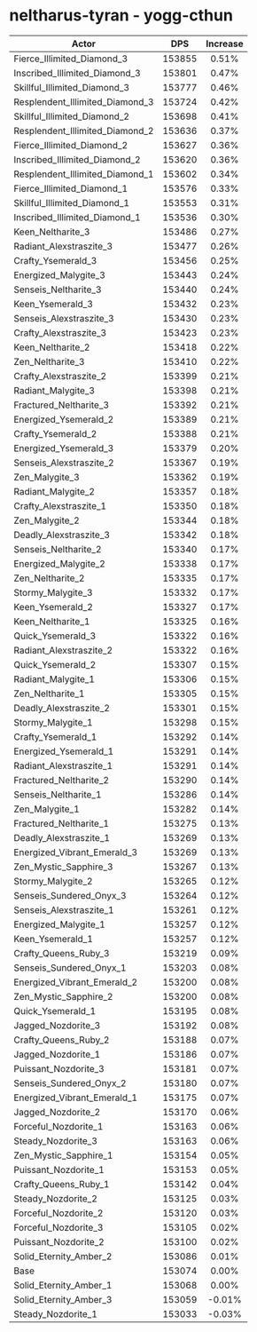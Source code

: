 # neltharus-tyran - yogg-cthun
| Actor | DPS | Increase |
|---|:---:|:---:|
|Fierce_Illimited_Diamond_3|153855|0.51%|
|Inscribed_Illimited_Diamond_3|153801|0.47%|
|Skillful_Illimited_Diamond_3|153777|0.46%|
|Resplendent_Illimited_Diamond_3|153724|0.42%|
|Skillful_Illimited_Diamond_2|153698|0.41%|
|Resplendent_Illimited_Diamond_2|153636|0.37%|
|Fierce_Illimited_Diamond_2|153627|0.36%|
|Inscribed_Illimited_Diamond_2|153620|0.36%|
|Resplendent_Illimited_Diamond_1|153602|0.34%|
|Fierce_Illimited_Diamond_1|153576|0.33%|
|Skillful_Illimited_Diamond_1|153553|0.31%|
|Inscribed_Illimited_Diamond_1|153536|0.30%|
|Keen_Neltharite_3|153486|0.27%|
|Radiant_Alexstraszite_3|153477|0.26%|
|Crafty_Ysemerald_3|153456|0.25%|
|Energized_Malygite_3|153443|0.24%|
|Senseis_Neltharite_3|153440|0.24%|
|Keen_Ysemerald_3|153432|0.23%|
|Senseis_Alexstraszite_3|153430|0.23%|
|Crafty_Alexstraszite_3|153423|0.23%|
|Keen_Neltharite_2|153418|0.22%|
|Zen_Neltharite_3|153410|0.22%|
|Crafty_Alexstraszite_2|153399|0.21%|
|Radiant_Malygite_3|153398|0.21%|
|Fractured_Neltharite_3|153392|0.21%|
|Energized_Ysemerald_2|153389|0.21%|
|Crafty_Ysemerald_2|153388|0.21%|
|Energized_Ysemerald_3|153379|0.20%|
|Senseis_Alexstraszite_2|153367|0.19%|
|Zen_Malygite_3|153362|0.19%|
|Radiant_Malygite_2|153357|0.18%|
|Crafty_Alexstraszite_1|153350|0.18%|
|Zen_Malygite_2|153344|0.18%|
|Deadly_Alexstraszite_3|153342|0.18%|
|Senseis_Neltharite_2|153340|0.17%|
|Energized_Malygite_2|153338|0.17%|
|Zen_Neltharite_2|153335|0.17%|
|Stormy_Malygite_3|153332|0.17%|
|Keen_Ysemerald_2|153327|0.17%|
|Keen_Neltharite_1|153325|0.16%|
|Quick_Ysemerald_3|153322|0.16%|
|Radiant_Alexstraszite_2|153322|0.16%|
|Quick_Ysemerald_2|153307|0.15%|
|Radiant_Malygite_1|153306|0.15%|
|Zen_Neltharite_1|153305|0.15%|
|Deadly_Alexstraszite_2|153301|0.15%|
|Stormy_Malygite_1|153298|0.15%|
|Crafty_Ysemerald_1|153292|0.14%|
|Energized_Ysemerald_1|153291|0.14%|
|Radiant_Alexstraszite_1|153291|0.14%|
|Fractured_Neltharite_2|153290|0.14%|
|Senseis_Neltharite_1|153286|0.14%|
|Zen_Malygite_1|153282|0.14%|
|Fractured_Neltharite_1|153275|0.13%|
|Deadly_Alexstraszite_1|153269|0.13%|
|Energized_Vibrant_Emerald_3|153269|0.13%|
|Zen_Mystic_Sapphire_3|153267|0.13%|
|Stormy_Malygite_2|153265|0.12%|
|Senseis_Sundered_Onyx_3|153264|0.12%|
|Senseis_Alexstraszite_1|153261|0.12%|
|Energized_Malygite_1|153257|0.12%|
|Keen_Ysemerald_1|153257|0.12%|
|Crafty_Queens_Ruby_3|153219|0.09%|
|Senseis_Sundered_Onyx_1|153203|0.08%|
|Energized_Vibrant_Emerald_2|153200|0.08%|
|Zen_Mystic_Sapphire_2|153200|0.08%|
|Quick_Ysemerald_1|153195|0.08%|
|Jagged_Nozdorite_3|153192|0.08%|
|Crafty_Queens_Ruby_2|153188|0.07%|
|Jagged_Nozdorite_1|153186|0.07%|
|Puissant_Nozdorite_3|153181|0.07%|
|Senseis_Sundered_Onyx_2|153180|0.07%|
|Energized_Vibrant_Emerald_1|153175|0.07%|
|Jagged_Nozdorite_2|153170|0.06%|
|Forceful_Nozdorite_1|153163|0.06%|
|Steady_Nozdorite_3|153163|0.06%|
|Zen_Mystic_Sapphire_1|153154|0.05%|
|Puissant_Nozdorite_1|153153|0.05%|
|Crafty_Queens_Ruby_1|153142|0.04%|
|Steady_Nozdorite_2|153125|0.03%|
|Forceful_Nozdorite_2|153120|0.03%|
|Forceful_Nozdorite_3|153105|0.02%|
|Puissant_Nozdorite_2|153100|0.02%|
|Solid_Eternity_Amber_2|153086|0.01%|
|Base|153074|0.00%|
|Solid_Eternity_Amber_1|153068|0.00%|
|Solid_Eternity_Amber_3|153059|-0.01%|
|Steady_Nozdorite_1|153033|-0.03%|

